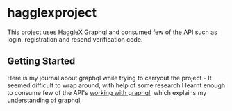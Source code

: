 # hagglexproject

This project uses HaggleX Graphql and consumed few of the API such as login, registration and resend verification code.


## Getting Started

Here is my journal about graphql while trying to carryout the project - It seemed difficult to wrap around, with help of some research I learnt enough to consume few of the API's
[working with graphql](http://sparqltheweb.blogspot.com/2021/04/flutter-with-graphql.html), which explains my understanding of graphql,

